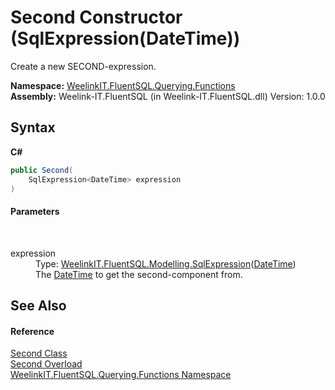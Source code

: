 # Second Constructor (SqlExpression(DateTime))
 

Create a new SECOND-expression.

**Namespace:**&nbsp;<a href="6b99a131-e31e-85f7-077f-e177553e0606">WeelinkIT.FluentSQL.Querying.Functions</a><br />**Assembly:**&nbsp;Weelink-IT.FluentSQL (in Weelink-IT.FluentSQL.dll) Version: 1.0.0

## Syntax

**C#**<br />
``` C#
public Second(
	SqlExpression<DateTime> expression
)
```


#### Parameters
&nbsp;<dl><dt>expression</dt><dd>Type: <a href="6d3bd1b1-9588-4b2a-b617-fde5eea88b0a">WeelinkIT.FluentSQL.Modelling.SqlExpression</a>(<a href="http://msdn2.microsoft.com/en-us/library/03ybds8y" target="_blank">DateTime</a>)<br />The <a href="http://msdn2.microsoft.com/en-us/library/03ybds8y" target="_blank">DateTime</a> to get the second-component from.</dd></dl>

## See Also


#### Reference
<a href="7dd1b28a-3ab1-a551-df28-466379930330">Second Class</a><br /><a href="af0fadc9-0213-b54e-b990-ee7af5c65e10">Second Overload</a><br /><a href="6b99a131-e31e-85f7-077f-e177553e0606">WeelinkIT.FluentSQL.Querying.Functions Namespace</a><br />